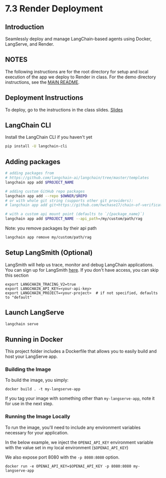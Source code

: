 # 7.3 Render Deployment

## Introduction
Seamlessly deploy and manage LangChain-based agents using Docker, LangServe, and Render.

## NOTES
The following instructions are for the root directory for setup and local execution of the app we deploy to Render in class. For the demo directory instructions, see the [MAIN README](./README-MAIN.md).

## Deployment Instructions
To deploy, go to the instructions in the class slides.
[Slides](https://docs.google.com/presentation/d/1hpNemKpwgmZRQubRjZC3i1JKRXjXmLa9QbUWqNHkQug/edit#slide=id.g2e4f8db8c66_0_0)

## LangChain CLI
Install the LangChain CLI if you haven't yet

```bash
pip install -U langchain-cli
```

## Adding packages
```bash
# adding packages from
# https://github.com/langchain-ai/langchain/tree/master/templates
langchain app add $PROJECT_NAME

# adding custom GitHub repo packages
langchain app add --repo $OWNER/$REPO
# or with whole git string (supports other git providers):
# langchain app add git+https://github.com/hwchase17/chain-of-verification

# with a custom api mount point (defaults to `/{package_name}`)
langchain app add $PROJECT_NAME --api_path=/my/custom/path/rag
```

Note: you remove packages by their api path

```bash
langchain app remove my/custom/path/rag
```

## Setup LangSmith (Optional)
LangSmith will help us trace, monitor and debug LangChain applications.
You can sign up for LangSmith [here](https://smith.langchain.com/).
If you don't have access, you can skip this section


```shell
export LANGCHAIN_TRACING_V2=true
export LANGCHAIN_API_KEY=<your-api-key>
export LANGCHAIN_PROJECT=<your-project>  # if not specified, defaults to "default"
```

## Launch LangServe

```bash
langchain serve
```

## Running in Docker

This project folder includes a Dockerfile that allows you to easily build and host your LangServe app.

### Building the Image

To build the image, you simply:

```shell
docker build . -t my-langserve-app
```

If you tag your image with something other than `my-langserve-app`,
note it for use in the next step.

### Running the Image Locally

To run the image, you'll need to include any environment variables
necessary for your application.

In the below example, we inject the `OPENAI_API_KEY` environment
variable with the value set in my local environment
(`$OPENAI_API_KEY`)

We also expose port 8080 with the `-p 8080:8080` option.

```shell
docker run -e OPENAI_API_KEY=$OPENAI_API_KEY -p 8080:8080 my-langserve-app
```
